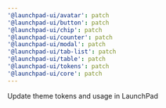 ```yaml
---
'@launchpad-ui/avatar': patch
'@launchpad-ui/button': patch
'@launchpad-ui/chip': patch
'@launchpad-ui/counter': patch
'@launchpad-ui/modal': patch
'@launchpad-ui/tab-list': patch
'@launchpad-ui/table': patch
'@launchpad-ui/tokens': patch
'@launchpad-ui/core': patch
---
```


Update theme tokens and usage in LaunchPad
